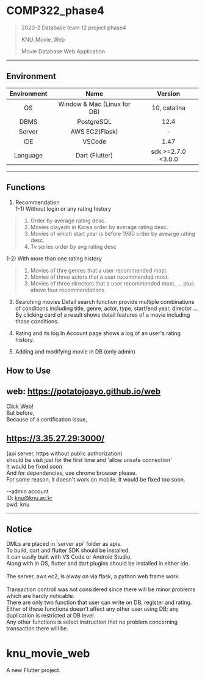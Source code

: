 # COMP322_phase4

> 2020-2 Database team 12 project phase4
>
> KNU_Movie_Web
>
> Movie Database Web Application

---

## Environment

Environment| Name | Version 
:---: | :---: | :---: 
OS | Window & Mac (Linux for DB) | 10, catalina
DBMS | PostgreSQL | 12.4  
Server | AWS EC2(Flask) | -  
IDE | VSCode | 1.47
Language| Dart (Flutter) | sdk >=2.7.0 <3.0.0

---

## Functions


 1. Recommendation<br/>
 1-1) Without login or any rating history
> 1. Order by average rating desc.
> 2. Movies playedn in Korea order by average rating desc.
> 3. Movies of which start year is before 1980 order by avearge rating desc.
> 4. Tv series order by avg rating desc

 1-2) With more than one rating history
> 1. Movies of thre genres that a user recommended most.
> 2. Movies of three actors that a user recommended most.
> 3. Movies of three directors that a user recommended most.
> ... plus above four recommendations


 3. Searching movies
 Detail search function provide multiple combinations of conditions including title, genre, actor, type, start/end year, director ... </br>
 By clicking card of a result shows detail features of a movie including those conditions.

 4. Rating and its log
In Account page shows a log of an user's rating history.

 5. Adding and modifying movie in DB (only admin)



## How to Use



## web: https://potatojoayo.github.io/web

Click Web! <br/>
But before,<br/>
Because of a certification issue,<br/>
## https://3.35.27.29:3000/<br/>
(api server, https without public authorization)<br/>
should be visit just for the first time and 'allow unsafe connection' <br/>
It would be fixed soon<br/>
And for dependencies, use chrome browser please.<br/>
For some reason, it doesn't work on mobile. It would be fixed too soon.



--admin account<br/>
ID: knu@knu.ac.kr<br/>
pwd: knu

---

## Notice

  DMLs are placed in 'server api' folder as apis.<br/>
  To build, dart and flutter SDK should be installed.<br/>
  It can easily built with VS Code or Android Studio.<br/>
  Along with in OS, flutter and dart plugins should be installed in either ide.<br/>
  <br/>
  The server, aws ec2, is alway on via flask, a python web frame work.<br/>
  <br/>
  Transaction controll was not considered since there will be minor problems which are hardly noticable.<br/>
  There are only two function that user can write on DB, register and rating.<br/>
  Either of these functions doesn't affect any other user using DB; any duplication is restricted at DB level.<br/>
  Any other functions is select instruction that no problem concerning transaction there will be.<br/>
  
 

# knu_movie_web

A new Flutter project.
